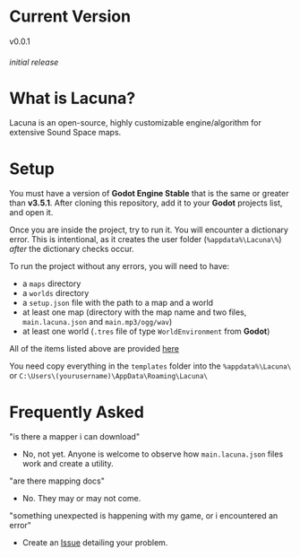 # Current Version
v0.0.1
###### initial release

# What is Lacuna?
Lacuna is an open-source, highly customizable engine/algorithm for extensive Sound Space maps.

# Setup
You must have a version of **Godot Engine Stable** that is the same or greater than **v3.5.1**.
After cloning this repository, add it to your **Godot** projects list, and open it.

Once you are inside the project, try to run it. You will encounter a dictionary error.
This is intentional, as it creates the user folder (`%appdata%\Lacuna\%`) *after* the dictionary checks occur.

To run the project without any errors, you will need to have:
- a `maps` directory
- a `worlds` directory
- a `setup.json` file with the path to a map and a world
- at least one map (directory with the map name and two files, `main.lacuna.json` and `main.mp3/ogg/wav`)
- at least one world (`.tres` file of type `WorldEnvironment` from **Godot**)

All of the items listed above are provided [here](https://github.com/Gapva/Lacuna/tree/main/templates)

You need copy everything in the `templates` folder into the `%appdata%\Lacuna\` or `C:\Users\(yourusername)\AppData\Roaming\Lacuna\`

# Frequently Asked
"is there a mapper i can download"
- No, not yet. Anyone is welcome to observe how `main.lacuna.json` files work and create a utility.

"are there mapping docs"
- No. They may or may not come.

"something unexpected is happening with my game, or i encountered an error"
- Create an [Issue](https://github.com/Gapva/Lacuna/issues/new/choose) detailing your problem.
